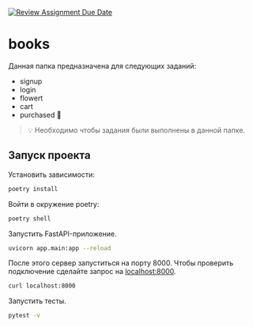 [![Review Assignment Due Date](https://classroom.github.com/assets/deadline-readme-button-24ddc0f5d75046c5622901739e7c5dd533143b0c8e959d652212380cedb1ea36.svg)](https://classroom.github.com/a/Q0-uUoqy)
# books

Данная папка предназначена для следующих заданий:
- signup
- login
- flowert
- cart
- purchased 💎

> 💡 Необходимо чтобы задания были выполнены в данной папке.

## Запуск проекта

Установить зависимости:

```bash
poetry install
```

Войти в окружение poetry:

```bash
poetry shell
```

Запустить FastAPI-приложение.

```bash
uvicorn app.main:app --reload
```

После этого сервер запуститься на порту 8000. Чтобы проверить подключение сделайте запрос на [localhost:8000](http://localhost:8000).

```bash
curl localhost:8000
```

Запустить тесты.

```bash
pytest -v
```
